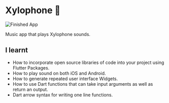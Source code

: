 # Xylophone 🎹

![Finished App](https://github.com/londonappbrewery/Images/blob/master/xylophone-flutter.png)

Music app that plays Xylophone sounds.

## I learnt

- How to incorporate open source libraries of code into your project using Flutter Packages.
- How to play sound on both iOS and Android.
- How to generate repeated user interface Widgets.
- How to use Dart functions that can take input arguments as well as return an output.
- Dart arrow syntax for writing one line functions.
